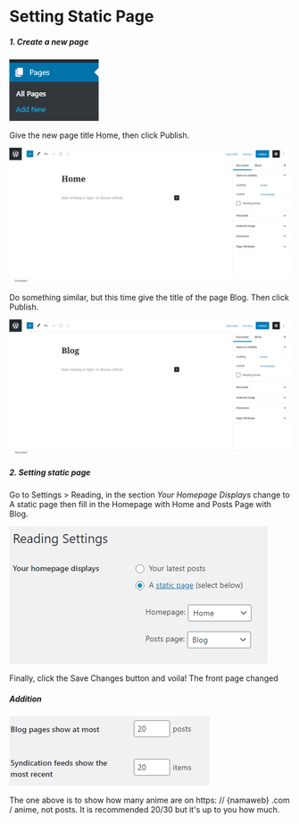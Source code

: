 # Setting Static Page

##### 1. Create a new page

![Add new page](../image/5.png)

Give the new page title Home, then click Publish.

![Home](../image/6.png)

Do something similar, but this time give the title of the page Blog. Then click Publish.

![Blog](../image/7.png)

##### 2. Setting static page

Go to Settings > Reading, in the section *Your Homepage Displays* change to A static page then fill in the Homepage with Home and Posts Page with Blog.

![Tetew](../image/8.png)

Finally, click the Save Changes button and voila! The front page changed

##### Addition

![Wadidaw](../image/9.png)

The one above is to show how many anime are on https: // {namaweb} .com / anime, not posts. It is recommended 20/30 but it's up to you how much. 